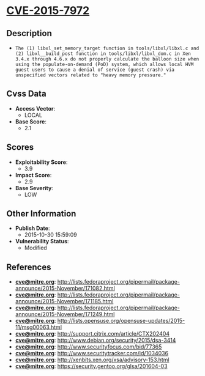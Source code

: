 
# [CVE-2015-7972](https://cve.mitre.org/cgi-bin/cvename.cgi?name=CVE-2015-7972)

## Description

- `The (1) libxl_set_memory_target function in tools/libxl/libxl.c and (2) libxl__build_post function in tools/libxl/libxl_dom.c in Xen 3.4.x through 4.6.x do not properly calculate the balloon size when using the populate-on-demand (PoD) system, which allows local HVM guest users to cause a denial of service (guest crash) via unspecified vectors related to "heavy memory pressure."`

## Cvss Data

- **Access Vector**:
  - LOCAL
- **Base Score**:
  - 2.1

## Scores

- **Exploitability Score**:
  - 3.9
- **Impact Score**:
  - 2.9
- **Base Severity**:
  - LOW

## Other Information

- **Publish Date**:
  - 2015-10-30 15:59:09
- **Vulnerability Status**:
  - Modified

## References

- **cve@mitre.org**: http://lists.fedoraproject.org/pipermail/package-announce/2015-November/171082.html
- **cve@mitre.org**: http://lists.fedoraproject.org/pipermail/package-announce/2015-November/171185.html
- **cve@mitre.org**: http://lists.fedoraproject.org/pipermail/package-announce/2015-November/171249.html
- **cve@mitre.org**: http://lists.opensuse.org/opensuse-updates/2015-11/msg00063.html
- **cve@mitre.org**: http://support.citrix.com/article/CTX202404
- **cve@mitre.org**: http://www.debian.org/security/2015/dsa-3414
- **cve@mitre.org**: http://www.securityfocus.com/bid/77365
- **cve@mitre.org**: http://www.securitytracker.com/id/1034036
- **cve@mitre.org**: http://xenbits.xen.org/xsa/advisory-153.html
- **cve@mitre.org**: https://security.gentoo.org/glsa/201604-03
